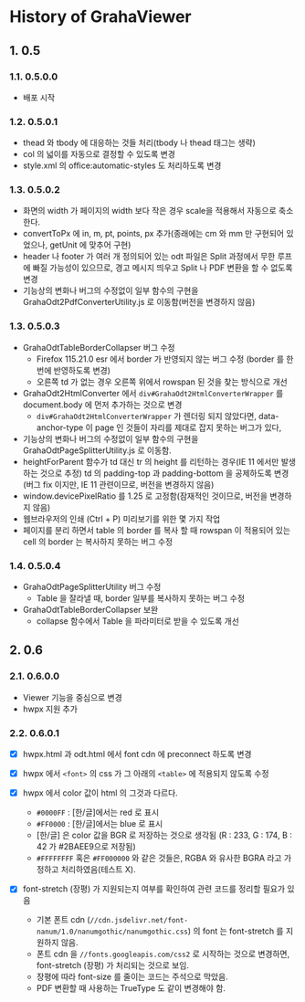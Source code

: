 # History of GrahaViewer

## 1. 0.5

### 1.1. 0.5.0.0

- 배포 시작

### 1.2. 0.5.0.1

- thead 와 tbody 에 대응하는 것들 처리(tbody 나 thead 태그는 생략)
- col 의 넓이를 자동으로 결정할 수 있도록 변경
- style.xml 의 office:automatic-styles 도 처리하도록 변경

### 1.3. 0.5.0.2

- 화면의 width 가 페이지의 width 보다 작은 경우 scale을  적용해서 자동으로 축소한다.
- convertToPx 에 in, m, pt, points, px 추가(종래에는 cm 와 mm 만 구현되어 있었으나, getUnit 에 맞추어 구현)
- header 나 footer 가 여러 개 정의되어 있는 odt 파일은 Split 과정에서 무한 루프에 빠질 가능성이 있으므로, 경고 메시지 띄우고 Split 나 PDF 변환을 할 수 없도록 변경
- 기능상의 변화나 버그의 수정없이 일부 함수의 구현을 GrahaOdt2PdfConverterUtility.js 로 이동함(버전을 변경하지 않음)

### 1.3. 0.5.0.3

- GrahaOdtTableBorderCollapser 버그 수정
	- Firefox 115.21.0 esr 에서 border 가 반영되지 않는 버그 수정 (border 를 한번에 반영하도록 변경)
	- 오른쪽 td 가 없는 경우 오른쪽 위에서 rowspan 된 것을 찾는 방식으로 개선
- GrahaOdt2HtmlConverter 에서 ```div#GrahaOdt2HtmlConverterWrapper``` 를 document.body 에 먼저 추가하는 것으로 변경
	- ```div#GrahaOdt2HtmlConverterWrapper``` 가 렌더링 되지 않았다면, data-anchor-type 이 page 인 것들이 자리를 제대로 잡지 못하는 버그가 있다,
- 기능상의 변화나 버그의 수정없이 일부 함수의 구현을 GrahaOdtPageSplitterUtility.js 로 이동함.
- heightForParent 함수가 td 대신 tr 의 height 를 리턴하는 경우(IE 11 에서만 발생하는 것으로 추정) td 의 padding-top 과 padding-bottom 을 공제하도록 변경(버그 fix 이지만, IE 11 관련이므로, 버전을 변경하지 않음)
- window.devicePixelRatio 를 1.25 로 고정함(잠재적인 것이므로, 버전을 변경하지 않음)
- 웹브라우저의 인쇄 (Ctrl + P) 미리보기를 위한 몇 가지 작업
- 페이지를 분리 하면서 table 의 border 를 복사 할 때 rowspan 이 적용되어 있는 cell 의 border 는 복사하지 못하는 버그 수정

### 1.4. 0.5.0.4

- GrahaOdtPageSplitterUtility 버그 수정
	- Table 을 잘라낼 때, border 일부를 복사하지 못하는 버그 수정
- GrahaOdtTableBorderCollapser 보완
	- collapse 함수에서 Table 을 파라미터로 받을 수 있도록 개선
	
## 2. 0.6

### 2.1. 0.6.0.0

- Viewer 기능을 중심으로 변경
- hwpx 지원 추가

### 2.2. 0.6.0.1

- [x] hwpx.html 과 odt.html 에서 font cdn 에 preconnect 하도록 변경

- [x] hwpx 에서 ```<font>``` 의 css 가 그 아래의 ```<table>``` 에 적용되지 않도록 수정

- [x] hwpx 에서 color 값이 html 의 그것과 다르다.
	- ```#0000FF``` : [한/글]에서는 red 로 표시
	- ```#FF0000``` : [한/글]에서는 blue 로 표시
	- [한/글] 은 color 값을 BGR 로 저장하는 것으로 생각됨 (R : 233, G : 174, B : 42 가 #2BAEE9으로 저장됨)
	- ```#FFFFFFFF``` 혹은 ```#FF000000``` 와 같은 것들은,  RGBA 와 유사한 BGRA 라고 가정하고 처리하였음(테스트 X). 

- [x] font-stretch (장평) 가 지원되는지 여부를 확인하여 관련 코드를 정리할 필요가 있음
	- 기본 폰트 cdn (```//cdn.jsdelivr.net/font-nanum/1.0/nanumgothic/nanumgothic.css```) 의 font 는 font-stretch 를 지원하지 않음.
	- 폰트 cdn 을 ```//fonts.googleapis.com/css2``` 로 시작하는 것으로 변경하면, font-stretch (장평) 가 처리되는 것으로 보임.
	- 장평에 따라 font-size 를 줄이는 코드는 주석으로 막았음.
	- PDF 변환할 때 사용하는 TrueType 도 같이 변경해야 함.
